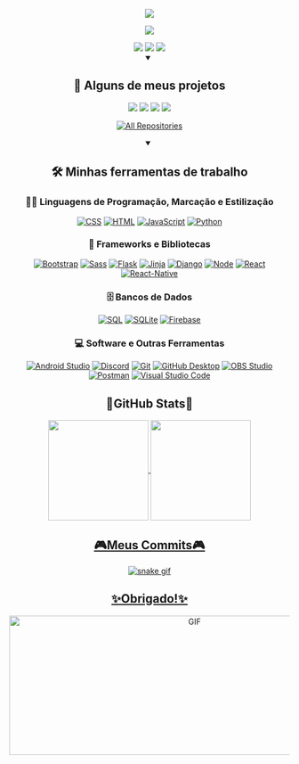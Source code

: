 <!--Titulo-->
<p align="center">
  <img src="https://readme-typing-svg.demolab.com?font=Fira+Code&size=33&duration=1&pause=1000&center=true&width=500&lines=Samuel+Faria">
</p>

<p align="center">
  <img src="https://readme-typing-svg.demolab.com?font=Fira+Code&size=24&duration=2000&pause=1000&center=true&width=500&height=35&lines=Programador+Full+Stack+estudante;M%C3%BAsico+Baixista%2FViolonista;Sempre+aprendendo+coisas+novas">
  
</p>

<!--Redes sociais-->
<div align="center"> 
  <a href="https://www.youtube.com/channel/UCyYvCgPSPsBDqpVARGEb0lQ" target="_blank"><img src="https://img.shields.io/badge/YouTube-FF0000?style=for-the-badge&logo=youtube&logoColor=white" target="_blank"></a>
  <a href="https://www.instagram.com/samfaria_/" target="_blank"><img src="https://img.shields.io/badge/-Instagram-%23E4405F?style=for-the-badge&logo=instagram&logoColor=white" target="_blank"></a>
  <a href="https://www.linkedin.com/in/samuel-faria-963649223/" target="_blank"><img src="https://img.shields.io/badge/-LinkedIn-%230077B5?style=for-the-badge&logo=linkedin&logoColor=white" target="_blank"></a> 

<br>

<details open> 
  <summary><h2>📘 Alguns de meus projetos</h2></summary>

  <!-- Repo info cards - https://github.com/anuraghazra/github-readme-stats -->
  <p align="center">
    <a><img src="https://github-readme-stats.vercel.app/api/pin/?username=Samfaria2002&repo=InventoryProject"></a>
    <a><img src="https://github-readme-stats.vercel.app/api/pin/?username=Samfaria2002&repo=MobilePharmacyProject"></a>
    <a><img src="https://github-readme-stats.vercel.app/api/pin/?username=Samfaria2002&repo=SpotifyReplica"></a>
    <a><img src="https://github-readme-stats.vercel.app/api/pin/?username=Samfaria2002&repo=WebsitePharmacyProject"></a>
  </p>

  <a href="https://github.com/Samfaria2002?tab=repositories"><img alt="All Repositories" title="All Repositories" src="https://custom-icon-badges.demolab.com/badge/-Clique%20Aqui%20Para%20Todos%20Os%20Meus%20Repositórios-161B22?style=for-the-badge&logoColor=white&logo=repo"/></a>
</details>

<!--Tecnologias Usadas-->
<details open align="center"> 
  <summary><h2>🛠️ Minhas ferramentas de trabalho</h2></summary>
  <!-- Some badges are from v -->

  <h3>👨‍💻 Linguagens de Programação, Marcação e Estilização</h3>
  <p>
      <a href=""><img alt="CSS" src="https://img.shields.io/badge/css3-%231572B6.svg?style=for-the-badge&logo=css3&logoColor=white"></a>
      <a href=""><img alt="HTML" src="https://img.shields.io/badge/html5-%23E34F26.svg?style=for-the-badge&logo=html5&logoColor=white"></a>
      <a href=""><img alt="JavaScript" src="https://img.shields.io/badge/javascript-%23323330.svg?style=for-the-badge&logo=javascript&logoColor=%23F7DF1E"></a>
      <a href=""><img alt="Python" src="https://img.shields.io/badge/python-3670A0?style=for-the-badge&logo=python&logoColor=ffdd54"></a>
  </p>
  
  <h3>🧰 Frameworks e Bibliotecas</h3>
  <p>
      <a href="#"><img alt="Bootstrap" src="https://img.shields.io/badge/bootstrap-%238511FA.svg?style=for-the-badge&logo=bootstrap&logoColor=white"></a>
      <a href="#"><img alt="Sass" src="https://img.shields.io/badge/SASS-hotpink.svg?style=for-the-badge&logo=SASS&logoColor=white"></a>
      <a href="#"><img alt="Flask" src="https://img.shields.io/badge/flask-%23000.svg?style=for-the-badge&logo=flask&logoColor=white"></a>
      <a href="#"><img alt="Jinja" src="https://img.shields.io/badge/jinja-white.svg?style=for-the-badge&logo=jinja&logoColor=black"></a>
      <a href="#"><img alt="Django" src="https://img.shields.io/badge/django-%23092E20.svg?style=for-the-badge&logo=django&logoColor=white"></a>
      <a href="#"><img alt="Node" src="https://img.shields.io/badge/node.js-6DA55F?style=for-the-badge&logo=node.js&logoColor=white"></a>
      <a href="#"><img alt="React" src="https://img.shields.io/badge/react-%2320232a.svg?style=for-the-badge&logo=react&logoColor=%2361DAFB"></a>
      <a href="#"><img alt="React-Native" src="https://img.shields.io/badge/react_native-%2320232a.svg?style=for-the-badge&logo=react&logoColor=%2361DAFB"></a>
  </p>
  
  <h3>🗄️ Bancos de Dados</h3>
  <p>
      <a href=""><img alt="SQL" src="https://img.shields.io/badge/mysql-%2300f.svg?style=for-the-badge&logo=mysql&logoColor=white"></a>
      <a href="#"><img alt="SQLite" src ="https://img.shields.io/badge/sqlite-%2307405e.svg?style=for-the-badge&logo=sqlite&logoColor=white"></a>
      <a href="#"><img alt="Firebase" src ="https://img.shields.io/badge/Firebase-039BE5?style=for-the-badge&logo=Firebase&logoColor=white"></a>
  </p>
  
  <h3>💻 Software e Outras Ferramentas</h3>
  <p>
      <a href="#"><img alt="Android Studio" src="https://img.shields.io/badge/Android%20Studio-008678.svg?logo=android-studio&logoColor=white"></a>
      <a href="#"><img alt="Discord" src="https://img.shields.io/badge/-Discord-5865F2.svg?logo=discord&logoColor=white"></a>
      <a href="#"><img alt="Git" src="https://img.shields.io/badge/Git-F05033.svg?logo=git&logoColor=white"></a>
      <a href="#"><img alt="GitHub Desktop" src="https://img.shields.io/badge/GitHub%20Desktop-8034A9.svg?logo=github&logoColor=white"></a>
      <a href="#"><img alt="OBS Studio" src="https://img.shields.io/badge/-OBS-302E31?logo=obs-studio&logoColor=white"></a>
      <a href="#"><img alt="Postman" src="https://img.shields.io/badge/Postman-FF6C37?logo=postman&logoColor=white"></a>
      <a href="#"><img alt="Visual Studio Code" src="https://img.shields.io/badge/Visual%20Studio%20Code-0078d7.svg?logo=visual-studio-code&logoColor=white"></a>
  </p>
</details>

<!--GitHub Stats-->
<div align="center"><h2>👾GitHub Stats👾</h2></div>
<div align="center"> 
  <a href="https://github.com/Samfaria2002"> 
  <img align="center" height="180em" src="https://github-readme-stats.vercel.app/api?username=Samfaria2002&show_icons=true&theme=cobalt"/> 
  <img align="center" height="180em" src="https://github-readme-stats.vercel.app/api/top-langs/?username=SamFaria2002&layout=compact&langs_count=7&theme=cobalt"/>
 </div>
</div>

<!--Commits-->  
<div align="center"><h2>🎮Meus Commits🎮</h2></div>
<div align="center"> 
  
  ![snake gif](https://github.com/Samfaria2002/Samfaria2002/tree/output/github-contribution-grid-snake.gif)
  
</div>
  <div align="center"><h2>✨Obrigado!✨</h2></div>
<p align="center">
  <img alt="GIF" src="https://media.boingboing.net/wp-content/uploads/2015/09/coffee_in_rain_by_kirokaze-d98qb8z.gif" width="650px" height="250px" />
</p>

